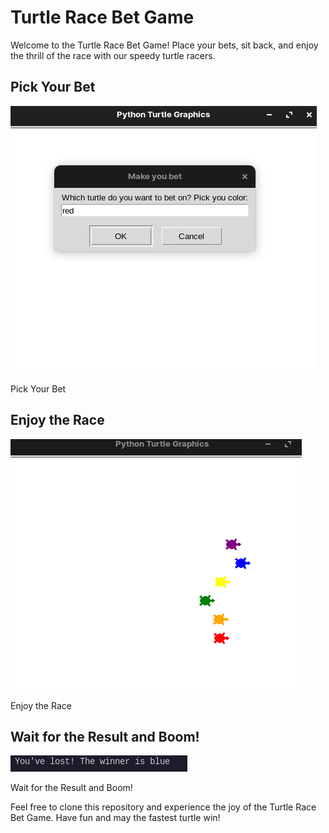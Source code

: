 # Turtle Race Bet Game

Welcome to the Turtle Race Bet Game! Place your bets, sit back, and enjoy the thrill of the race with our speedy turtle racers.

## Pick Your Bet
![turtle1](turtle2.png)

Pick Your Bet


## Enjoy the Race
![turtle2](turtle1.png)

Enjoy the Race


## Wait for the Result and Boom!
![result](result.png)

Wait for the Result and Boom!

Feel free to clone this repository and experience the joy of the Turtle Race Bet Game. Have fun and may the fastest turtle win!
